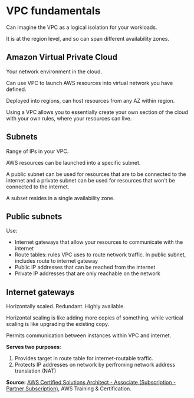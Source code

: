 # VPC fundamentals

Can imagine the VPC as a logical isolation for your workloads.

It is at the region level, and so can span different availability zones.

## Amazon Virtual Private Cloud

Your network environment in the cloud.

Can use VPC to launch AWS resources into virtual network you have defined.

Deployed into regions, can host resources from any AZ within region.

Using a VPC allows you to essentially create your own section of the cloud with your own rules, where your resources can live.

## Subnets

Range of IPs in your VPC.

AWS resources can be launched into a specific subnet.

A public subnet can be used for resources that are to be connected to the internet and a private subnet can be used for resources that won't be connected to the internet.

A subset resides in a single availability zone.

## Public subnets

Use:

* Internet gateways that allow your resources to communicate with the internet
* Route tables: rules VPC uses to route network traffic. In public subnet, includes route to internet gateway
* Public IP addresses that can be reached from the internet
* Private IP addresses that are only reachable on the network

## Internet gateways

Horizontally scaled. Redundant. Highly available.

Horizontal scaling is like adding more copies of something, while vertical scaling is like upgrading the existing copy.

Permits communication between instances within VPC and internet.

**Serves two purposes**:

1. Provides target in route table for internet-routable traffic.
2. Protects IP addresses on network by perfroming network address translation (NAT)

**Source:** [AWS Certified Solutions Architect - Associate (Subscription - Partner Subscription)](https://explore.skillbuilder.aws/learn/learning-plans/2159/aws-certified-solutions-architect-associate-subscription-partner-subscription), AWS Training & Certification.